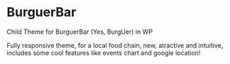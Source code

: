 # BurguerBar
Child Theme for BurguerBar (Yes, BurgUer) in WP

Fully responsive theme, for a local food chain, new, atractive and intuitive, includes some cool features like events chart and google location!